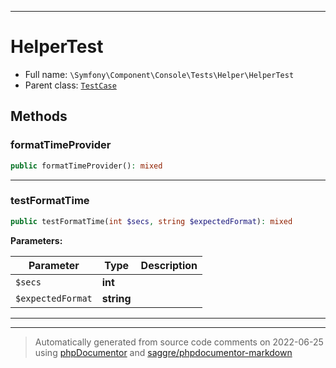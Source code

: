 ***

# HelperTest





* Full name: `\Symfony\Component\Console\Tests\Helper\HelperTest`
* Parent class: [`TestCase`](../../../../../PHPUnit/Framework/TestCase.md)




## Methods


### formatTimeProvider



```php
public formatTimeProvider(): mixed
```











***

### testFormatTime



```php
public testFormatTime(int $secs, string $expectedFormat): mixed
```








**Parameters:**

| Parameter | Type | Description |
|-----------|------|-------------|
| `$secs` | **int** |  |
| `$expectedFormat` | **string** |  |




***


***
> Automatically generated from source code comments on 2022-06-25 using [phpDocumentor](http://www.phpdoc.org/) and [saggre/phpdocumentor-markdown](https://github.com/Saggre/phpDocumentor-markdown)
